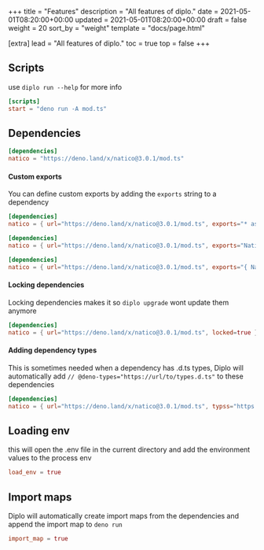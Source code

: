 +++
title = "Features"
description = "All features of diplo."
date = 2021-05-01T08:20:00+00:00
updated = 2021-05-01T08:20:00+00:00
draft = false
weight = 20
sort_by = "weight"
template = "docs/page.html"

[extra]
lead = "All features of diplo."
toc = true
top = false
+++

## Scripts

use `diplo run --help` for more info

```toml
[scripts]
start = "deno run -A mod.ts"
```

## Dependencies

```toml
[dependencies]
natico = "https://deno.land/x/natico@3.0.1/mod.ts"
```

#### Custom exports

You can define custom exports by adding the `exports` string to a dependency

```toml
[dependencies]
natico = { url="https://deno.land/x/natico@3.0.1/mod.ts", exports="* as natico" }
```

```toml
[dependencies]
natico = { url="https://deno.land/x/natico@3.0.1/mod.ts", exports="NaticoCommandHandler" }
```

```toml
[dependencies]
natico = { url="https://deno.land/x/natico@3.0.1/mod.ts", exports="{ NaticoCommandHandler }" }
```

#### Locking dependencies

Locking dependencies makes it so `diplo upgrade` wont update them anymore

```toml
[dependencies]
natico = { url="https://deno.land/x/natico@3.0.1/mod.ts", locked=true }
```

#### Adding dependency types

This is sometimes needed when a dependency has .d.ts types, Diplo will automatically add `// @deno-types="https://url/to/types.d.ts"` to these dependencies

```toml
[dependencies]
natico = { url="https://deno.land/x/natico@3.0.1/mod.ts", typss="https://url/to/types.d.ts" }
```

## Loading env

this will open the .env file in the current directory and add the environment values to the process env

```toml
load_env = true
```

## Import maps

Diplo will automatically create import maps from the dependencies and append the import map to `deno run`

```toml
import_map = true
```
